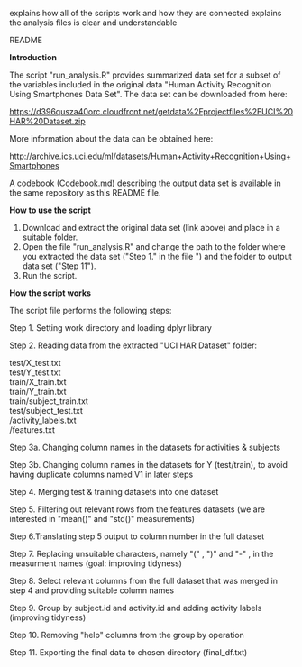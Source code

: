 explains how all of the scripts work and how they are connected explains the analysis files is clear and understandable

README

**Introduction**

The script "run_analysis.R" provides summarized data set for a subset of the variables included in the original data "Human Activity Recognition Using Smartphones Data Set". The data set can be downloaded from here:

<https://d396qusza40orc.cloudfront.net/getdata%2Fprojectfiles%2FUCI%20HAR%20Dataset.zip>

More information about the data can be obtained here:

<http://archive.ics.uci.edu/ml/datasets/Human+Activity+Recognition+Using+Smartphones>

A codebook (Codebook.md) describing the output data set is available in the same repository as this README file.

**How to use the script**

1.  Download and extract the original data set (link above) and place in a suitable folder.
2.  Open the file "run_analysis.R" and change the path to the folder where you extracted the data set ("Step 1." in the file ") and the folder to output data set ("Step 11").
3.  Run the script.

**How the script works**

The script file performs the following steps:

Step 1. Setting work directory and loading dplyr library

Step 2. Reading data from the extracted "UCI HAR Dataset" folder:  
  
test/X_test.txt  
test/Y_test.txt  
train/X_train.txt  
train/Y_train.txt  
train/subject_train.txt  
test/subject_test.txt  
/activity_labels.txt  
/features.txt

Step 3a. Changing column names in the datasets for activities & subjects

Step 3b. Changing column names in the datasets for Y (test/train), to avoid having duplicate columns named V1 in later steps

Step 4. Merging test & training datasets into one dataset

Step 5. Filtering out relevant rows from the features datasets (we are interested in "mean()" and "std()" measurements)

Step 6.Translating step 5 output to column number in the full dataset

Step 7. Replacing unsuitable characters, namely "(" , ")" and "-" , in the measurment names (goal: improving tidyness)

Step 8. Select relevant columns from the full dataset that was merged in step 4 and providing suitable column names

Step 9. Group by subject.id and activity.id and adding activity labels (improving tidyness)

Step 10. Removing "help" columns from the group by operation

Step 11. Exporting the final data to chosen directory (final_df.txt)

